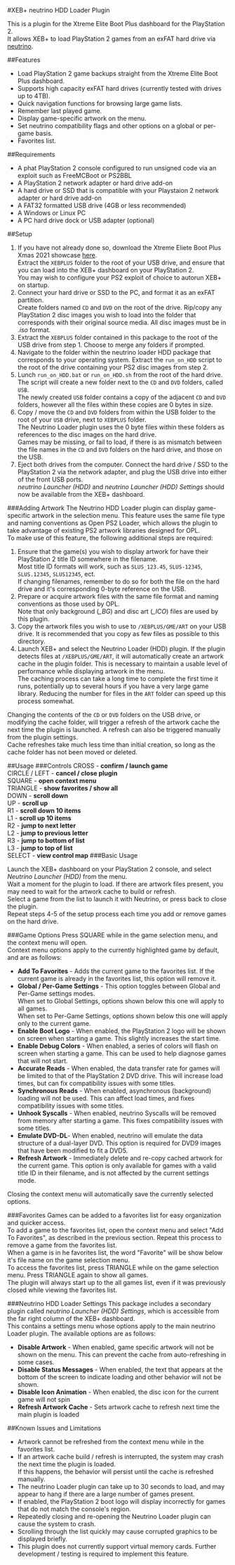 #XEB+ neutrino HDD Loader Plugin

This is a plugin for the Xtreme Elite Boot Plus dashboard for the PlayStation 2.<br>It allows XEB+ to load PlayStation 2 games from an exFAT hard drive via [neutrino](https://github.com/rickgaiser/neutrino).

##Features
  * Load PlayStation 2 game backups straight from the Xtreme Elite Boot Plus dashboard.
  * Supports high capacity exFAT hard drives (currently tested with drives up to 4TB).
  * Quick navigation functions for browsing large game lists.
  * Remember last played game.
  * Display game-specific artwork on the menu.
  * Set neutrino compatibility flags and other options on a global or per-game basis.
  * Favorites list.

##Requirements
  * A phat PlayStation 2 console configured to run unsigned code via an exploit such as FreeMCBoot or PS2BBL
  * A PlayStation 2 network adapter or hard drive add-on
  * A hard drive or SSD that is compatible with your Playstaion 2 network adapter or hard drive add-on
  * A FAT32 formatted USB drive (4GB or less recommended)
  * A Windows or Linux PC
  * A PC hard drive dock or USB adapter (optional)

##Setup
1. If you have not already done so, download the Xtreme Eliete Boot Plus Xmas 2021 showcase [here](http://web.archive.org/web/20221225042045/http://www.hwc.nat.cu/ps2-vault/hwc-projects/xebplus/).<br>Extract the `XEBPLUS` folder to the root of your USB drive, and ensure that you can load into the XEB+ dashboard on your PlayStation 2.<br>You may wish to configure your PS2 exploit of choice to autorun XEB+ on startup.
 2. Connect your hard drive or SSD to the PC, and format it as an exFAT partition.<br>Create folders named `CD` and `DVD` on the root of the drive. Rip/copy any PlayStation 2 disc images you wish to load into the folder that corresponds with their original source media. All disc images must be in *.iso* format.
 3. Extract the `XEBPLUS` folder contained in this package to the root of the USB drive from step 1. Choose to merge any folders if prompted.
 4. Navigate to the folder within the neutrino loader HDD package that corresponds to your operating system. Extract the `run_on_HDD` script to the root of the drive containing your PS2 disc images from step 2. 
 4. Lunch `run_on_HDD.bat` or `run_on_HDD.sh` from the root of the hard drive. The script will create a new folder next to the `CD` and `DVD` folders, called `USB`.<br>The newly created `USB` folder contains a copy of the adjacent `CD` and `DVD` folders, however all the files within these copies are 0 bytes in size.
 5. Copy / move the `CD` and `DVD` folders from within the USB folder to the root of your `USB` drive, next to `XEBPLUS` folder.<br>The Neutrino Loader plugin uses the 0 byte files within these folders as references to the disc images on the hard drive.<br>Games may be missing, or fail to load, if there is as mismatch between the file names in the `CD` and `DVD` folders on the hard drive, and those on the USB.
 6. Eject both drives from the computer. Connect the hard drive / SSD to the PlayStation 2 via the network adapter, and plug the USB drive into either of the front USB ports.<br>*neutrino Launcher (HDD)* and *neutrino Launcher (HDD) Settings* should now be available from the XEB+ dashboard. 

###Adding Artwork
The Neutrino HDD Loader plugin can display game-specific artwork in the selection menu. This feature uses the same file type and naming conventions as Open PS2 Loader, which allows the plugin to take advantage of existing PS2 artwork libraries designed for OPL.<br> To make use of this feature, the following additional steps are required:

 1. Ensure that the game(s) you wish to display artwork for have their PlayStation 2 title ID somewhere in the filename.<br>Most title ID formats will work, such as `SLUS_123.45`, `SLUS-12345`, `SLUS.12345`, `SLUS12345`, ect.<br>If changing filenames, remember to do so for both the file on the hard drive and it's corresponding 0-byte reference on the USB.
 2. Prepare or acquire artwork files with the same file format and naming conventions as those used by OPL.<br>Note that only background (*_BG*) and disc art (*_ICO*) files are used by this plugin.
 3. Copy the artwork files you wish to use to `/XEBPLUS/GME/ART` on your USB drive. It is recommended that you copy as few files as possible to this directory.
 4. Launch XEB+ and select the Neutrino Loader (HDD) plugin. If the plugin detects files at `/XEBPLUS/GME/ART`, it will automatically create an artwork cache in the plugin folder. This is necessary to maintain a usable level of performance while displaying artwork in the menu.<br>The caching process can take a long time to complete the first time it runs, potentially up to several hours if you have a very large game library. Reducing the number for files in the `ART` folder can speed up this process somewhat.

Changing the contents of the `CD` or `DVD` folders on the USB drive, or modifying the cache folder, will trigger a refresh of the artwork cache the next time the plugin is launched. A refresh can also be triggered manually from the plugin settings.<br>Cache refreshes take much less time than initial creation, so long as the cache folder has not been moved or deleted.

##Usage
###Controls
CROSS -         **confirm / launch game**<br>
CIRCLE / LEFT - **cancel / close plugin**<br>
SQUARE -        **open context menu**<br>
TRIANGLE -      **show favorites / show all**<br>
DOWN -          **scroll down**<br>
UP -            **scroll up**<br>
R1 -            **scroll down 10 items**<br>
L1 -            **scroll up 10 items**<br>
R2 -            **jump to next letter**<br>
L2 -            **jump to previous letter**<br>
R3 -            **jump to bottom of list**<br>
L3 -            **jump to top of list**<br>
SELECT -        **view control map**
###Basic Usage

Launch the XEB+ dashboard on your PlayStation 2 console, and select *Neutrino Launcher (HDD)* from the menu.<br>Wait a moment for the plugin to load. If there are artwork files present, you may need to wait for the artwork cache to build or refresh.<br>Select a game from the list to launch it with Neutrino, or press back to close the plugin.<br>Repeat steps 4-5 of the setup process each time you add or remove games on the hard drive.

###Game Options
Press SQUARE while in the game selection menu, and the context menu will open.<br>Context menu options apply to the currently highlighted game by default, and are as follows:

  * **Add To Favorites** - Adds the current game to the favorites list. If the current game is already in the favorites list, this option will remove it.
  * **Global / Per-Game Settings** - This option toggles between Global and Per-Game settings modes.<br>When set to Global Settings, options shown below this one will apply to all games.<br>When set to Per-Game Settings, options shown below this one will apply only to the current game.
  * **Enable Boot Logo** - When enabled, the PlayStation 2 logo will be shown on screen when starting a game. This slightly increases the start time.
  * **Enable Debug Colors** - When enabled, a series of colors will flash on screen when starting a game. This can be used to help diagnose games that will not start.
  * **Accurate Reads** - When enabled, the data transfer rate for games will be limited to that of the PlayStation 2 DVD drive. This will increase load times, but can fix compatibility issues with some titles.
  * **Synchronous Reads** - When enabled, asynchronous (background) loading will not be used. This can affect load times, and fixes compatibility issues with some titles.
  * **Unhook Syscalls** - When enabled, neutrino Syscalls will be removed from memory after starting a game. This fixes compatibility issues with some titles.
  * **Emulate DVD-DL**- When enabled, neutrino will emulate the data structure of a dual-layer DVD. This option is required for DVD9 images that have been modified to fit a DVD5.
  * **Refresh Artwork** - Immediately delete and re-copy cached artwork for the current game. This option is only available for games with a valid title ID in their filename, and is not affected by the current settings mode.

Closing the context menu will automatically save the currently selected options. 

###Favorites
Games can be added to a favorites list for easy organization and quicker access.<br>
To add a game to the favorites list, open the context menu and select "Add To Favorites", as described in the previous section. Repeat this process to remove a game from the favorites list.<br>When a game is in he favorites list, the word "Favorite" will be show below it's file name on the game selection menu.<br>
To access the favorites list, press TRIANGLE while on the game selection menu. Press TRIANGLE again to show all games.<br>The plugin will always start up to the all games list, even if it was previously closed while viewing the favorites list.

###Neutrino HDD Loader Settings
This package includes a secondary plugin called *neutrino Launcher (HDD) Settings*, which is accessible from the far right column of the XEB+ dashboard.<br>This contains a settings menu whose options apply to the main neutrino Loader plugin. The available options are as follows:

  * **Disable Artwork** - When enabled, game specific artwork will not be shown on the menu. This can prevent the cache from auto-refreshing in some cases.
  * **Disable Status Messages** - When enabled, the text that appears at the bottom of the screen to indicate loading and other behavior will not be shown.
  * **Disable Icon Animation** - When enabled, the disc icon for the current game will not spin
  * **Refresh Artwork Cache** - Sets artwork cache to refresh next time the main plugin is loaded


##Known Issues and Limitations
  * Artwork cannot be refreshed from the context menu while in the favorites list.
  * If an artwork cache build / refresh is interrupted, the system may crash the next time the plugin is loaded.<br>If this happens, the behavior will persist until the cache is refreshed manually.
  * The neutrino Loader plugin can take up to 30 seconds to load, and may appear to hang if there are a large number of games present.
  * If enabled, the PlayStation 2 boot logo will display incorrectly for games that do not match the console's region.
  * Repeatedly closing and re-opening the Neutrino Loader plugin can cause the system to crash.
  * Scrolling through the list quickly may cause corrupted graphics to be displayed briefly.
  * This plugin does not currently support virtual memory cards. Further development / testing is required to implement this feature.
